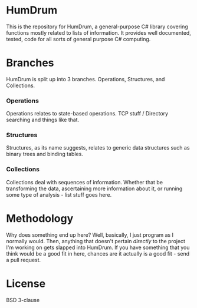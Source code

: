 # HumDrum
This is the repository for HumDrum, a general-purpose C# library covering functions mostly related to lists of information. It provides well documented, tested, code for all sorts of general purpose C# computing.

# Branches
HumDrum is split up into 3 branches. Operations, Structures, and Collections.

### Operations
Operations relates to state-based operations. TCP stuff / Directory searching and things like that.

### Structures
Structures, as its name suggests, relates to generic data structures such as binary trees and binding tables.

### Collections
Collections deal with sequences of information. Whether that be transforming the data, ascertaining more information about it, or running some type of analysis - list stuff goes here.

# Methodology
Why does something end up here? Well, basically, I just program as I normally would. Then, anything that doesn't pertain *directly* to the project I'm working on gets slapped into HumDrum. If you have something that you think would be a good fit in here, chances are it actually is a good fit - send a pull request.

# License
BSD 3-clause
